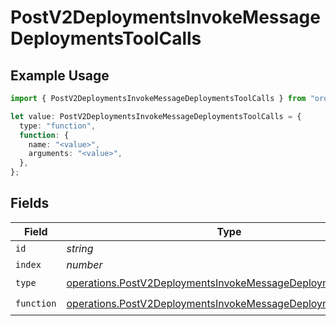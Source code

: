 # PostV2DeploymentsInvokeMessageDeploymentsToolCalls

## Example Usage

```typescript
import { PostV2DeploymentsInvokeMessageDeploymentsToolCalls } from "orq-poc-typescript/models/operations";

let value: PostV2DeploymentsInvokeMessageDeploymentsToolCalls = {
  type: "function",
  function: {
    name: "<value>",
    arguments: "<value>",
  },
};
```

## Fields

| Field                                                                                                                                        | Type                                                                                                                                         | Required                                                                                                                                     | Description                                                                                                                                  |
| -------------------------------------------------------------------------------------------------------------------------------------------- | -------------------------------------------------------------------------------------------------------------------------------------------- | -------------------------------------------------------------------------------------------------------------------------------------------- | -------------------------------------------------------------------------------------------------------------------------------------------- |
| `id`                                                                                                                                         | *string*                                                                                                                                     | :heavy_minus_sign:                                                                                                                           | N/A                                                                                                                                          |
| `index`                                                                                                                                      | *number*                                                                                                                                     | :heavy_minus_sign:                                                                                                                           | N/A                                                                                                                                          |
| `type`                                                                                                                                       | [operations.PostV2DeploymentsInvokeMessageDeploymentsType](../../models/operations/postv2deploymentsinvokemessagedeploymentstype.md)         | :heavy_check_mark:                                                                                                                           | N/A                                                                                                                                          |
| `function`                                                                                                                                   | [operations.PostV2DeploymentsInvokeMessageDeploymentsFunction](../../models/operations/postv2deploymentsinvokemessagedeploymentsfunction.md) | :heavy_check_mark:                                                                                                                           | N/A                                                                                                                                          |